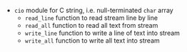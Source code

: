 * `cio` module for C string, i.e. null-terminated `char` array
  * `read_line` function to read stream line by line
  * `read_all` function to read all text from stream
  * `write_line` function to write a line of text into stream
  * `write_all` function to write all text into stream
